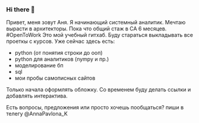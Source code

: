 ### Hi there 👋

Привет, меня зовут Аня. Я начинающий системный аналитик. Мечтаю вырасти в архитекторы. Пока что общий стаж в СА 6 месяцев. #OpenToWork 
Это мой учебный гитхаб. Буду стараться выкладывать все проеткы с курсов. Уже сейчас здесь есть:
                   
- python (от понятия строки до ооп)
- python для аналитиков (nympy и пр.)
- моделирование бп
- sql
- мои пробы самописных сайтов
          
Только начала оформлять обложку. Со временем буду делать ссылки и добавлять интерактива. 
  
Есть вопросы, предложения или просто хочешь пообщаться? пиши в телегу @AnnaPavlona_K
